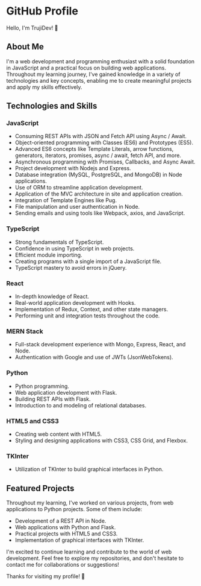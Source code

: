 # GitHub Profile

Hello, I'm TrujiDev! 👋

## About Me

I'm a web development and programming enthusiast with a solid foundation in JavaScript and a practical focus on building web applications. Throughout my learning journey, I've gained knowledge in a variety of technologies and key concepts, enabling me to create meaningful projects and apply my skills effectively.

## Technologies and Skills

### JavaScript

- Consuming REST APIs with JSON and Fetch API using Async / Await.
- Object-oriented programming with Classes (ES6) and Prototypes (ES5).
- Advanced ES6 concepts like Template Literals, arrow functions, generators, iterators, promises, async / await, fetch API, and more.
- Asynchronous programming with Promises, Callbacks, and Async Await.
- Project development with Nodejs and Express.
- Database integration (MySQL, PostgreSQL, and MongoDB) in Node applications.
- Use of ORM to streamline application development.
- Application of the MVC architecture in site and application creation.
- Integration of Template Engines like Pug.
- File manipulation and user authentication in Node.
- Sending emails and using tools like Webpack, axios, and JavaScript.

### TypeScript

- Strong fundamentals of TypeScript.
- Confidence in using TypeScript in web projects.
- Efficient module importing.
- Creating programs with a single import of a JavaScript file.
- TypeScript mastery to avoid errors in jQuery.

### React

- In-depth knowledge of React.
- Real-world application development with Hooks.
- Implementation of Redux, Context, and other state managers.
- Performing unit and integration tests throughout the code.

### MERN Stack

- Full-stack development experience with Mongo, Express, React, and Node.
- Authentication with Google and use of JWTs (JsonWebTokens).

### Python

- Python programming.
- Web application development with Flask.
- Building REST APIs with Flask.
- Introduction to and modeling of relational databases.

### HTML5 and CSS3

- Creating web content with HTML5.
- Styling and designing applications with CSS3, CSS Grid, and Flexbox.

### TKInter

- Utilization of TKInter to build graphical interfaces in Python.

## Featured Projects

Throughout my learning, I've worked on various projects, from web applications to Python projects. Some of them include:

- Development of a REST API in Node.
- Web applications with Python and Flask.
- Practical projects with HTML5 and CSS3.
- Implementation of graphical interfaces with TKInter.

I'm excited to continue learning and contribute to the world of web development. Feel free to explore my repositories, and don't hesitate to contact me for collaborations or suggestions!

Thanks for visiting my profile! 🚀
